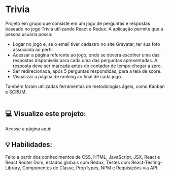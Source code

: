 # Trivia
Projeto em grupo que consiste em um jogo de perguntas e respostas baseado no jogo Trivia utilizando React e Redux. A aplicação permite que a pessoa usuária possa:
- Logar no jogo e, se o email tiver cadastro no site Gravatar, ter sua foto associada ao perfil.
- Acessar a página referente ao jogo, onde se deverá escolher uma das respostas disponíveis para cada uma das perguntas apresentadas. A resposta deve ser marcada antes do contador de tempo chegar a zero.
- Ser redirecionada, após 5 perguntas respondidas, para a tela de score.
- Visualizar a página de ranking ao final de cada jogo.

Também foram utilizadas ferramentas de metodologias ágeis, como Kanban e SCRUM.
<br><br>
<img src="" alt=""/>

## :computer: Visualize este projeto:
Acesse a página aqui:
[]()

## :bulb: Habilidades:
Feito a partir dos conhecimentos de CSS, HTML, JavaScript, JSX, React e React Router Dom, estados globais com Redux, Testes com React-Testing-Library, Componentes de Classe, PropTypes, NPM e Requisições via API.